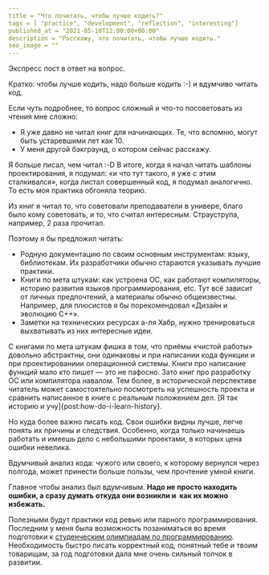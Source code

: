 ```yaml
---
title = "Что почитать, чтобы лучше кодить?"
tags = [ "practice", "development", "reflection", "interesting"]
published_at = "2021-05-10T12:00:00+00:00"
description = "Расскажу, что почитать, чтобы лучше кодить."
seo_image = ""
---
```


Экспресс пост в ответ на вопрос.

Кратко: чтобы лучше кодить, надо больше кодить :-) и вдумчиво читать код.

Если чуть подробнее, то вопрос сложный и что-то посоветовать из чтения мне сложно:

- Я уже давно не читал книг для начинающих. Те, что вспомню, могут быть устаревшими лет как 10.
- У меня другой бэкграунд, о котором сейчас расскажу.

Я больше писал, чем читал :-D В итоге, когда я начал читать шаблоны проектирования, я подумал: «и что тут такого, я уже с этим сталкивался», когда листал совершенный код, я подумал аналогично. То есть моя практика обгоняла теорию.

Из книг я читал то, что советовали преподаватели в универе, благо было кому советовать, и то, что считал интересным. Страуструпа, например, 2 раза прочитал.

<!-- more -->

Поэтому я бы предложил читать:

- Родную документацию по своим основным инструментам: языку, библиотекам. Их разработчики обычно стараются указывать лучшие практики.
- Книги по мета штукам: как устроена ОС, как работают компиляторы, историю развития языков программирования, etc. Тут всё зависит от личных предпочтений, а материалы обычно общеизвестны. Например, для плюсистов я бы порекомендовал «Дизайн и эволюцию C++».
- Заметки на технических ресурсах а-ля Хабр, нужно тренироваться выхватывать из них интересные идеи.

С книгами по мета штукам фишка в том, что приёмы «чистой работы» довольно абстрактны, они одинаковы и при написании кода функции и при проектированиии операционной системы. Книги про написание функций мало кто пишет — это не пафосно. Зато книг про разработку ОС или компилятора навалом. Тем более, в исторической перспективе читатель может самостоятельно посмотреть на успешность проекта и сравнить написанное в книге с реальным положением дел. [Я так историю и учу]{post:how-do-i-learn-history}.

Но куда более важно писать код. Свои ошибки видны лучше, легче понять их причины и следствия. Особенно, когда только начинаешь работать и имеешь дело с небольшими проектами, в которых цена ошибки невелика.

Вдумчивый анализ кода: чужого или своего, к которому вернулся через полгода, может принести больше пользы, чем прочтение умной книги.

Главное чтобы анализ был вдумчивым. **Надо не просто находить ошибки, а сразу думать откуда они возникли и  как их можно избежать.**

Полезными будут практики код ревью или парного программирования. Последним у меня была возможность позаниматься во время подготовки к [студенческим олимпиадам по программированию](https://ru.wikipedia.org/wiki/%D0%9C%D0%B5%D0%B6%D0%B4%D1%83%D0%BD%D0%B0%D1%80%D0%BE%D0%B4%D0%BD%D0%B0%D1%8F_%D1%81%D1%82%D1%83%D0%B4%D0%B5%D0%BD%D1%87%D0%B5%D1%81%D0%BA%D0%B0%D1%8F_%D0%BE%D0%BB%D0%B8%D0%BC%D0%BF%D0%B8%D0%B0%D0%B4%D0%B0_%D0%BF%D0%BE_%D0%BF%D1%80%D0%BE%D0%B3%D1%80%D0%B0%D0%BC%D0%BC%D0%B8%D1%80%D0%BE%D0%B2%D0%B0%D0%BD%D0%B8%D1%8E). Необходимость быстро писать корректный код, понятный тебе и твоим товарищам, за год подготовки дала мне очень сильный толчок в развитии.
